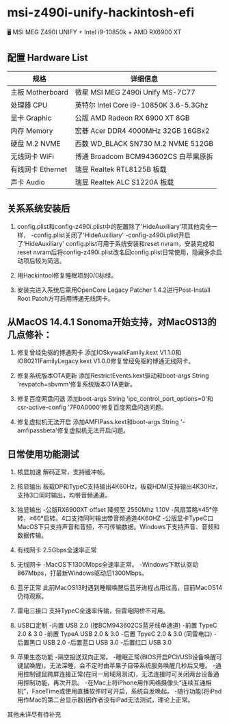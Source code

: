 # msi-z490i-unify-hackintosh-efi
🖥 MSI MEG Z490I UNIFY + Intel i9-10850k + AMD RX6900 XT

## 配置 Hardware List
 规格     | 详细信息
 ---------|--------
 主板 Motherboard | 微星 MSI MEG Z490i Unify MS-7C77
 处理器 CPU       | 英特尔 Intel Core i9-10850K 3.6-5.3Ghz
 显卡 Graphic     | 公版 AMD Radeon RX 6900 XT 8GB
 内存 Memory      | 宏碁 Acer DDR4 4000MHz 32GB 16GBx2
 硬盘 M.2 NVME    | 西数 WD_BLACK SN730 M.2 NVME 512GB
 无线网卡 WiFi     | 博通 Broadcom BCM943602CS 白苹果原拆
 有线网卡 Ethernet | 瑞昱 Realtek RTL8125B 板载
 声卡 Audio        | 瑞昱 Realtek ALC S1220A 板载

## 关系系统安装后
1. config.plist和config-z490i.plist中的配置除了'HideAuxiliary'项其他完全一样，
-config.plist关闭了'HideAuxiliary'
-config-z490i.plist开启了'HideAuxiliary'
config.plist可用于系统安装和reset nvram，安装完成和reset nvram后将config-z490i.plist改名回config.plist日常使用，隐藏多余启动项后较为简洁。

2. 用Hackintool修复睡眠项到0/0标绿。

3. 安装完进入系统后需用OpenCore Legacy Patcher 1.4.2进行Post-Install Root Patch方可启用博通无线网卡。


## 从MacOS 14.4.1 Sonoma开始支持，对MacOS13的几点修补：
1. 修复曾经免驱的博通网卡
添加IOSkywalkFamily.kext V1.1.0和IO80211FamilyLegacy.kext V1.0.0修复曾经免驱的博通无线网卡。

2. 修复系统版本OTA更新
添加RestrictEvents.kext驱动和boot-args String 'revpatch=sbvmm'修复系统版本OTA更新。

3. 修复百度网盘闪退
添加boot-args String 'ipc_control_port_options=0'和csr-active-config '7F0A0000'修复百度网盘闪退问题。

4. 修复虚拟机无法开启
添加AMFIPass.kext和boot-args String '-amfipassbeta'修复虚拟机无法开启问题。
 
## 日常使用功能测试
1. 核显加速
解码正常，支持缓冲帧。

2. 核显输出
板载DP和TypeC支持输出4K60Hz，板载HDMI支持输出4K30Hz，支持3口同时输出，均带音频通道。

3. 独显输出
-公版RX6900XT offset 降频至 2550Mhz 1.10V
-风扇策略≤45°停转，≥60°启转。4口支持同时输出带音频通道4K60HZ
-公版显卡TypeC口MacOS下只支持声音和音频，不可传输数据。Windows下支持声音、音频和数据传输。

4. 有线网卡
2.5Gbps全速率正常

5. 无线网卡
-MacOS下1300Mbps全速率正常。
-Windows下默认驱动867Mbps，打最新Windows驱动后1300Mbps。

6. 蓝牙正常
此前MacOS13时遇到睡眠唤醒后蓝牙进程占用过高，目前MacOS14仍待观察。

7. 雷电三接口
支持TypeC全速率传输，但雷电网桥不可用。

8. USB口定制
-内置 USB 2.0 (接BCM943602CS蓝牙线单通道)
-前置 TypeC 2.0 & 3.0
-前置 TypeA USB 2.0 & 3.0
-后置 TpyeC 2.0 & 3.0 (同雷电口)
-后置黑口 USB 2.0
-后置蓝口 USB 3.0
-后置红口 USB 3.0

9. 苹果生态功能
-隔空投送双向正常。
-睡眠正常(BIOS开启PCI/USB设备唤醒可键鼠唤醒)，无法深睡，会不定时由苹果子自带系统服务唤醒几秒后又睡。
-通用控制键鼠跨屏连接正常(在同一局域网测试)，无法连接时可关闭两台设备通用控制功能，再次开启。
-在Mac上将iPhone用作网络摄像头“连续互通相机”，FaceTime或使用直播软件时可开启，系统自发唤起。
-随行功能(将iPad用作Mac的第二台显示器)因作者没有iPad无法测试，理论上正常。



其他未详尽有待补充
